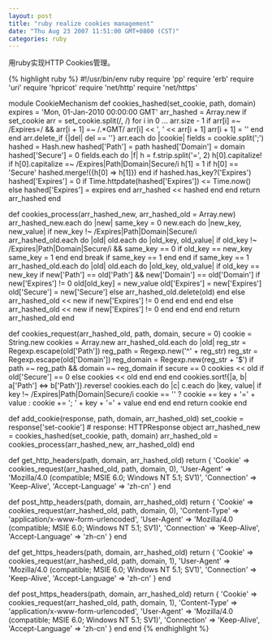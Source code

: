 ```yaml
---
layout: post
title: "ruby realize cookies management"
date: "Thu Aug 23 2007 11:51:00 GMT+0800 (CST)"
categories: ruby
---
```


用ruby实现HTTP Cookies管理。

{% highlight ruby %}
#!/usr/bin/env ruby
require 'pp'
require 'erb'
require 'uri'
require 'hpricot'
require 'net/http'
require 'net/https'

module CookieMechanism
  def cookies_hashed(set_cookie, path, domain)
    expires = 'Mon, 01-Jan-2010 00:00:00 GMT'
    arr_hashed = Array.new
    if set_cookie
      arr = set_cookie.split(/, /)
      for i in 0 ... arr.size - 1
        if arr[i] =~ /Expires=/ && arr[i + 1] =~ /.*GMT/
          arr[i] << ', ' << arr[i + 1]
          arr[i + 1] = ''
        end
      end
      arr.delete_if {|del| del == ''}
      arr.each do |cookie|
        fields = cookie.split(';')
        hashed = Hash.new
        hashed['Path'] = path
        hashed['Domain'] = domain
        hashed['Secure'] = 0
        fields.each do |f|
          h = f.strip.split('=', 2)
          h[0].capitalize! if h[0].capitalize =~ /Expires|Path|Domain|Secure/i
          h[1] = 1 if h[0] == 'Secure'
          hashed.merge!({h[0] => h[1]})
        end
        if hashed.has_key?('Expires')
          hashed['Expires'] = 0 if Time.httpdate(hashed['Expires']) <= Time.now()
        else
          hashed['Expires'] = expires
        end
        arr_hashed << hashed
      end
    end
    return arr_hashed
  end

  def cookies_process(arr_hashed_new, arr_hashed_old = Array.new)
    arr_hashed_new.each do |new|
      same_key = 0
      new.each do |new_key, new_value|
        if new_key !~ /Expires|Path|Domain|Secure/i
          arr_hashed_old.each do |old|
            old.each do |old_key, old_value|
              if old_key !~ /Expires|Path|Domain|Secure/i && same_key == 0
                if old_key == new_key
                  same_key = 1
                end
              end
              break if same_key == 1
            end
          end
          if same_key == 1
            arr_hashed_old.each do |old|
              old.each do |old_key, old_value|
                if old_key == new_key
                  if new['Path'] == old['Path'] && new['Domain'] == old['Domain']
                    if new['Expires'] != 0
                      old[old_key] = new_value
                      old['Expires'] = new['Expires']
                      old['Secure'] = new['Secure']
                    else
                      arr_hashed_old.delete(old)
                    end
                  else
                    arr_hashed_old << new if new['Expires'] != 0
                  end
                end
              end
            end
          else
            arr_hashed_old << new if new['Expires'] != 0
          end
        end
      end
    end
    return arr_hashed_old
  end

  def cookies_request(arr_hashed_old, path, domain, secure = 0)
    cookie = String.new
    cookies = Array.new
    arr_hashed_old.each do |old|
      reg_str = Regexp.escape(old['Path'])
      reg_path = Regexp.new('^' + reg_str)
      reg_str = Regexp.escape(old['Domain'])
      reg_domain = Regexp.new(reg_str + '$')
      if path =~ reg_path && domain =~ reg_domain
        if secure == 0
          cookies << old if old['Secure'] == 0
        else
          cookies << old
        end
      end
    end
    cookies.sort!{|a, b| a['Path'] <=> b['Path']}.reverse!
    cookies.each do |c|
      c.each do |key, value|
        if key !~ /Expires|Path|Domain|Secure/i
          cookie == '' ? cookie += key + '=' + value : cookie += '; ' + key + '=' + value
        end
      end
    end
    return cookie
  end

  def add_cookie(response, path, domain, arr_hashed_old)
    set_cookie = response['set-cookie']
    # response: HTTPResponse object
    arr_hashed_new = cookies_hashed(set_cookie, path, domain)
    arr_hashed_old = cookies_process(arr_hashed_new, arr_hashed_old)
  end

  def get_http_headers(path, domain, arr_hashed_old)
    return {
     'Cookie' => cookies_request(arr_hashed_old, path, domain, 0),
     'User-Agent' => 'Mozilla/4.0 (compatible; MSIE 6.0; Windows NT 5.1; SV1)',
     'Connection' => 'Keep-Alive',
     'Accept-Language' => 'zh-cn'
    }
  end

  def post_http_headers(path, domain, arr_hashed_old)
    return {
     'Cookie' => cookies_request(arr_hashed_old, path, domain, 0),
     'Content-Type' => 'application/x-www-form-urlencoded',
     'User-Agent' => 'Mozilla/4.0 (compatible; MSIE 6.0; Windows NT 5.1; SV1)',
     'Connection' => 'Keep-Alive',
     'Accept-Language' => 'zh-cn'
    }
  end

  def get_https_headers(path, domain, arr_hashed_old)
    return {
     'Cookie' => cookies_request(arr_hashed_old, path, domain, 1),
     'User-Agent' => 'Mozilla/4.0 (compatible; MSIE 6.0; Windows NT 5.1; SV1)',
     'Connection' => 'Keep-Alive',
     'Accept-Language' => 'zh-cn'
    }
  end

  def post_https_headers(path, domain, arr_hashed_old)
    return {
     'Cookie' => cookies_request(arr_hashed_old, path, domain, 1),
     'Content-Type' => 'application/x-www-form-urlencoded',
     'User-Agent' => 'Mozilla/4.0 (compatible; MSIE 6.0; Windows NT 5.1; SV1)',
     'Connection' => 'Keep-Alive',
     'Accept-Language' => 'zh-cn'
    }
  end
end
{% endhighlight %}

